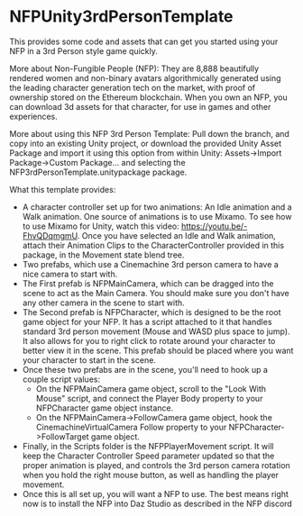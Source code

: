 # NFPUnity3rdPersonTemplate
This provides some code and assets that can get you started using your NFP in a 3rd Person style game quickly.

More about Non-Fungible People (NFP):
They are 8,888 beautifully rendered women and non-binary avatars algorithmically generated using the leading character generation tech on the market, with proof of ownership stored on the Ethereum blockchain.
When you own an NFP, you can download 3d assets for that character, for use in games and other experiences.

More about using this NFP 3rd Person Template:
Pull down the branch, and copy into an existing Unity project, or download the provided Unity Asset Package and import it using this option from within Unity: Assets->Import Package->Custom Package... and selecting the NFP3rdPersonTemplate.unitypackage package.

What this template provides:
* A character controller set up for two animations: An Idle animation and a Walk animation.  One source of animations is to use Mixamo.  To see how to use Mixamo for Unity, watch this video: https://youtu.be/-FhvQDqmgmU.  Once you have selected an Idle and Walk animation, attach their Animation Clips to the CharacterController provided in this package, in the Movement state blend tree.
* Two prefabs, which use a Cinemachine 3rd person camera to have a nice camera to start with.  
* The First prefab is NFPMainCamera, which can be dragged into the scene to act as the Main Camera.  You should make sure you don't have any other camera in the scene to start with.
* The Second prefab is NFPCharacter, which is designed to be the root game object for your NFP.  It has a script attached to it that handles standard 3rd person movement (Mouse and WASD plus space to jump).  It also allows for you to right click to rotate around your character to better view it in the scene.  This prefab should be placed where you want your character to start in the scene.
* Once these two prefabs are in the scene, you'll need to hook up a couple script values:
  *   On the NFPMainCamera game object, scroll to the "Look With Mouse" script, and connect the Player Body property to your NFPCharacter game object instance.
  *   On the NFPMainCamera->FollowCamera game object, hook the CinemachineVirtualCamera Follow property to your NFPCharacter->FollowTarget game object.
* Finally, in the Scripts folder is the NFPPlayerMovement script.  It will keep the Character Controller Speed parameter updated so that the proper animation is played, and controls the 3rd person camera rotation when you hold the right mouse button, as well as handling the player movement.
* Once this is all set up, you will want a NFP to use.  The best means right now is to install the NFP into Daz Studio as described in the NFP discord 
